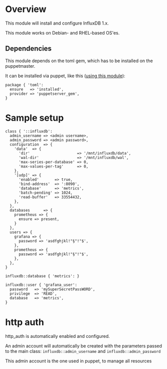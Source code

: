 # Overview
This module will install and configure InfluxDB 1.x.

This module works on Debian- and RHEL-based OS'es.

## Dependencies
This module depends on the toml gem, which has to be installed on the puppetmaster.

It can be installed via puppet, like this ([using this module](https://forge.puppet.com/puppetlabs/puppetserver_gem)):
```puppet
package { 'toml':
  ensure   => 'installed',
  provider => 'puppetserver_gem',
}
```

# Sample setup
```puppet
class { '::influxdb':
  admin_username => <admin username>,
  admin_password => <admin password>,
  configuration  => {
    'data'  => {
      'dir'                     => '/mnt/influxdb/data',
      'wal-dir'                 => '/mnt/influxdb/wal',
      'max-series-per-database' => 0,
      'max-values-per-tag'      => 0,
    },
    '[udp]' => {
      'enabled'       => true,
      'bind-address'  => ':8090',
      'database'      => 'metrics',
      'batch-pending' => 1024,
      'read-buffer'   => 33554432,
    },
  },
  databases      => {
    prometheus => {
      ensure => present,
    }
  },
  users => {
    grafana => {
      password => 'asdfghjkl!"§"!"$',
    },
    prometheus => {
      password => 'asdfghjkl!"§"!"$',
    },
  },
}

influxdb::database { 'metrics': }

influxdb::user { 'grafana_user':
  password   => 'mySuperSecretPassWORD',
  privilege  => 'READ',
  database   => 'metrics',
}
```

# http auth
http\_auth is automatically enabled and configured.

An admin account will automatically be created with the parameters passed to the main class: `influxdb::admin_username` and `influxdb::admin_password`

This admin account is the one used in puppet, to manage all resources
